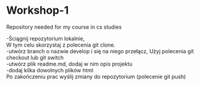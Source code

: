 # Workshop-1
Repository needed for my course in cs studies

-Ściągnij repozytorium lokalnie,\
W tym celu skorzystaj z polecenia git clone.\
-utwórz branch o nazwie develop i się na niego przełącz, Użyj polecenia git checkout lub git switch\
-utwórz plik readme.md, dodaj w nim opis projektu\
-dodaj kilka dowolnych plików html\
Po zakończeniu prac wyślij zmiany do repozytorium (polecenie git push)
